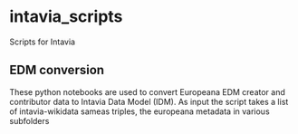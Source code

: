 # intavia_scripts
Scripts for Intavia

## EDM conversion
These python notebooks are used to convert Europeana EDM creator and contributor data to Intavia Data Model (IDM). As input the script takes a list of intavia-wikidata sameas triples, the europeana metadata in various subfolders
